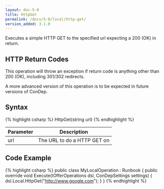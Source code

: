 ```yaml
---
layout: doc-5-0
title: HttpGet
permalink: /docs/5-0/local/http-get/
version_added: 3.1.0
---
```


Executes a simple HTTP GET to the specified url expecting a 200 (OK) in return.

<div class="note warning">
	<h2>HTTP Return Codes</h2>
  <p>
		This operation will throw an exception if return code is anything other than 200 (OK), including 301/302 redirects.
	</p>
</div>

<div class="note info">
  <p>
		A more advanced version of this operation is to be expected in future versions of ConDep.
	</p>
</div>

## Syntax

{% highlight csharp %}
HttpGet(string url)
{% endhighlight %}

<table>
	<thead>
		<tr>
			<th>Parameter</th>
			<th>Description</th>
		</tr>
	</thead>
	<tbody>
		<tr>
			<td>url</td>
			<td>The URL to do a HTTP GET on</td>
		</tr>
	</tbody>
</table>

## Code Example

{% highlight csharp %}
public class MyLocalOperation : Runbook
{
    public override void Execute(IOfferOperations dsl, ConDepSettings settings)
    {
        dsl.Local.HttpGet("http://www.google.com");
    }
}
{% endhighlight %}
